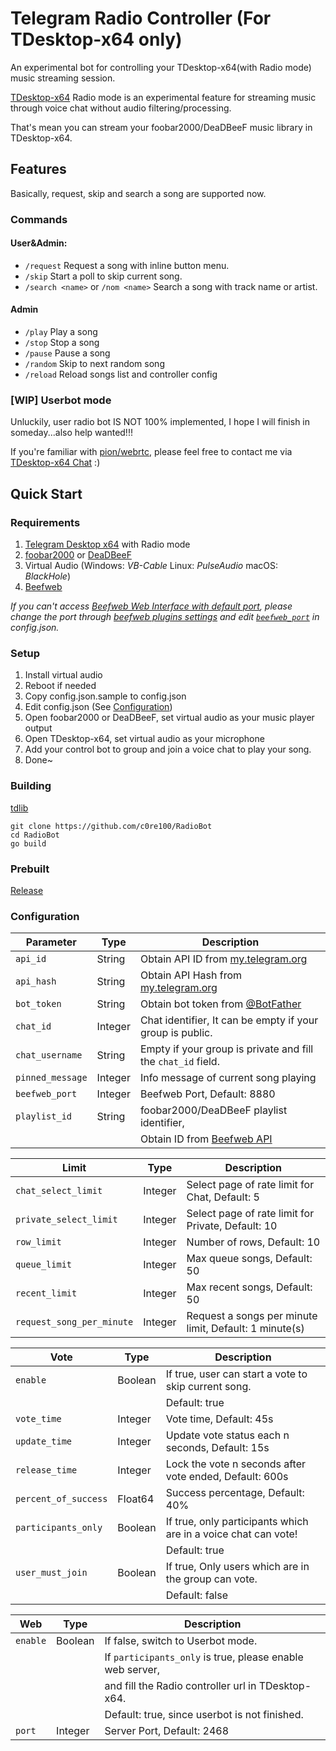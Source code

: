 # Telegram Radio Controller (For TDesktop-x64 only)

An experimental bot for controlling your TDesktop-x64(with Radio mode) music streaming session.

[TDesktop-x64](https://github.com/TDesktop-x64) Radio mode is an experimental feature for streaming music through voice
chat without audio filtering/processing.

That's mean you can stream your foobar2000/DeaDBeeF music library in TDesktop-x64.

## Features

Basically, request, skip and search a song are supported now.

### Commands

#### User&Admin:

* `/request` Request a song with inline button menu.
* `/skip` Start a poll to skip current song.
* `/search <name>` or `/nom <name>` Search a song with track name or artist.

#### Admin

* `/play` Play a song
* `/stop` Stop a song
* `/pause` Pause a song
* `/random` Skip to next random song
* `/reload` Reload songs list and controller config

### [WIP] Userbot mode

Unluckily, user radio bot IS NOT 100% implemented, I hope I will finish in someday...also help wanted!!!

If you're familiar with [pion/webrtc](https://github.com/pion/webrtc), please feel free to contact me
via [TDesktop-x64 Chat](https://t.me/tg_x64_chat) :)

## Quick Start

### Requirements

1. [Telegram Desktop x64](https://github.com/TDesktop-x64/tdesktop) with Radio mode
2. [foobar2000](https://www.foobar2000.org/) or [DeaDBeeF](https://deadbeef.sourceforge.io/)
3. Virtual Audio (Windows: _VB-Cable_ Linux: _PulseAudio_ macOS: _BlackHole_)
4. [Beefweb](https://github.com/hyperblast/beefweb)

*If you can't access [Beefweb Web Interface with default port](http://localhost:8880), please change the port through [beefweb plugins settings](images/beefweb_port.png) and edit [`beefweb_port`](#configuration) in config.json.*

### Setup

1. Install virtual audio
2. Reboot if needed
3. Copy config.json.sample to config.json
4. Edit config.json (See [Configuration](#configuration))
5. Open foobar2000 or DeaDBeeF, set virtual audio as your music player output
6. Open TDesktop-x64, set virtual audio as your microphone
7. Add your control bot to group and join a voice chat to play your song.
8. Done~

### Building

[tdlib](https://github.com/tdlib/td#building)

```
git clone https://github.com/c0re100/RadioBot
cd RadioBot
go build
```

### Prebuilt

[Release](https://github.com/c0re100/RadioBot/releases)

### Configuration

| Parameter        | Type    | Description                                                       |
| ---------------- | ------- | ----------------------------------------------------------------- |
| `api_id`         | String  | Obtain API ID from [my.telegram.org](https://my.telegram.org)     |
| `api_hash`       | String  | Obtain API Hash from [my.telegram.org](https://my.telegram.org)   |
| `bot_token`      | String  | Obtain bot token from [@BotFather](https://t.me/BotFather)        |
| `chat_id`        | Integer | Chat identifier, It can be empty if your group is public.         |
| `chat_username`  | String  | Empty if your group is private and fill the `chat_id` field.      |
| `pinned_message` | Integer | Info message of current song playing                              |
| `beefweb_port`   | Integer | Beefweb Port, Default: 8880                                       |
| `playlist_id`    | String  | foobar2000/DeaDBeeF playlist identifier,                          |
|                  |         | Obtain ID from [Beefweb API](http://localhost:8880/api/playlists) |

| **Limit**                 | Type    | Description                                            |
| ------------------------- | ------- | ------------------------------------------------------ |
| `chat_select_limit`       | Integer | Select page of rate limit for Chat, Default: 5         |
| `private_select_limit`    | Integer | Select page of rate limit for Private, Default: 10     |
| `row_limit`               | Integer | Number of rows, Default: 10                            |
| `queue_limit`             | Integer | Max queue songs, Default: 50                           |
| `recent_limit`            | Integer | Max recent songs, Default: 50                          |
| `request_song_per_minute` | Integer | Request a songs per minute limit, Default: 1 minute(s) |

| **Vote**             | Type    | Description                                                    |
| -------------------- | ------- | -------------------------------------------------------------- |
| `enable`             | Boolean | If true, user can start a vote to skip current song.           |
|                      |         | Default: true                                                  |
| `vote_time`          | Integer | Vote time, Default: 45s                                        |
| `update_time`        | Integer | Update vote status each n seconds, Default: 15s                |
| `release_time`       | Integer | Lock the vote n seconds after vote ended, Default: 600s        |
| `percent_of_success` | Float64 | Success percentage, Default: 40%                               |
| `participants_only`  | Boolean | If true, only participants which are in a voice chat can vote! |
|                      |         | Default: true                                                  |
| `user_must_join`     | Boolean | If true, Only users which are in the group can vote.           |
|                      |         | Default: false                                                 |

| **Web**  | Type    | Description                                               |
| -------- | ------- | --------------------------------------------------------- |
| `enable` | Boolean | If false, switch to Userbot mode.                         |
|          |         | If `participants_only` is true, please enable web server, |
|          |         | and fill the Radio controller url in TDesktop-x64.        |
|          |         | Default: true, since userbot is not finished.             |
| `port`   | Integer | Server Port, Default: 2468                                |
